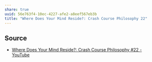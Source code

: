 ```yaml
---
share: true
uuid: 56e763f4-10ec-4227-afe2-a8eef567eb3b
title: "Where Does Your Mind Reside?: Crash Course Philosophy 22"
---
```

## Source

* [Where Does Your Mind Reside?: Crash Course Philosophy #22 - YouTube](https://www.youtube.com/watch?v=3SJROTXnmus)